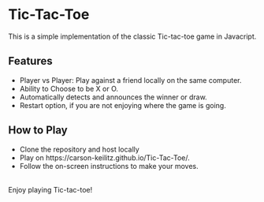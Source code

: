 # Tic-Tac-Toe
This is a simple implementation of the classic Tic-tac-toe game in Javacript.

## Features
<ul>
  <li>Player vs Player: Play against a friend locally on the same computer.</li>
  <li>Ability to Choose to be X or O.</li>
  <li>Automatically detects and announces the winner or draw.</li>
  <li>Restart option, if you are not enjoying where the game is going.</li>
</ul>


## How to Play
<ul>
  <li>Clone the repository and host locally</li>
  <li>Play on https://carson-keilitz.github.io/Tic-Tac-Toe/.</li>
  <li>Follow the on-screen instructions to make your moves.</li>
</ul>
<br>
Enjoy playing Tic-tac-toe!

